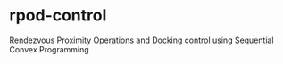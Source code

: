 # rpod-control
Rendezvous Proximity Operations and Docking control using Sequential Convex Programming
